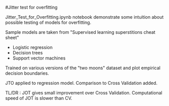 #Jitter test for overfitting

Jitter_Test_for_Overfitting.ipynb notebook demonstrate some intuition about possible testing of models for overfitting.

Sample models are taken from "Supervised learning superstitions cheat sheet"

+ Logistic regression
+ Decision trees
+ Support vector machines

Trained on various versions of the "two moons" dataset and plot empirical decision boundaries. 

JTO applied to regression model.
Comparison to Cross Validation added.

TL/DR : JOT gives small improvement over Cross Validation. Computational speed of JOT is slower than CV.
